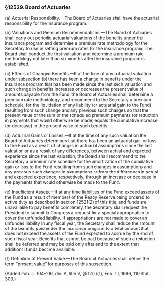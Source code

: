 ### §12529. Board of Actuaries ###

(a) Actuarial Responsibility.—The Board of Actuaries shall have the actuarial responsibility for the insurance program.

(b) Valuations and Premium Recommendations.—The Board of Actuaries shall carry out periodic actuarial valuations of the benefits under the insurance program and determine a premium rate methodology for the Secretary to use in setting premium rates for the insurance program. The Board shall conduct the first valuation and determine a premium rate methodology not later than six months after the insurance program is established.

(c) Effects of Changed Benefits.—If at the time of any actuarial valuation under subsection (b) there has been a change in benefits under the insurance program that has been made since the last such valuation and such change in benefits increases or decreases the present value of amounts payable from the Fund, the Board of Actuaries shall determine a premium rate methodology, and recommend to the Secretary a premium schedule, for the liquidation of any liability (or actuarial gain to the Fund) resulting from such change and any previous such changes so that the present value of the sum of the scheduled premium payments (or reduction in payments that would otherwise be made) equals the cumulative increase (or decrease) in the present value of such benefits.

(d) Actuarial Gains or Losses.—If at the time of any such valuation the Board of Actuaries determines that there has been an actuarial gain or loss to the Fund as a result of changes in actuarial assumptions since the last valuation or as a result of any differences, between actual and expected experience since the last valuation, the Board shall recommend to the Secretary a premium rate schedule for the amortization of the cumulative gain or loss to the Fund resulting from such changes in assumptions and any previous such changes in assumptions or from the differences in actual and expected experience, respectively, through an increase or decrease in the payments that would otherwise be made to the Fund.

(e) Insufficient Assets.—If at any time liabilities of the Fund exceed assets of the Fund as a result of members of the Ready Reserve being ordered to active duty as described in section 12521(2) of this title, and funds are unavailable to pay benefits completely, the Secretary shall request the President to submit to Congress a request for a special appropriation to cover the unfunded liability. If appropriations are not made to cover an unfunded liability in any fiscal year, the Secretary shall reduce the amount of the benefits paid under the insurance program to a total amount that does not exceed the assets of the Fund expected to accrue by the end of such fiscal year. Benefits that cannot be paid because of such a reduction shall be deferred and may be paid only after and to the extent that additional funds become available.

(f) Definition of Present Value.—The Board of Actuaries shall define the term “present value” for purposes of this subsection.

(Added Pub. L. 104–106, div. A, title V, §512(a)(1), Feb. 10, 1996, 110 Stat. 303.)